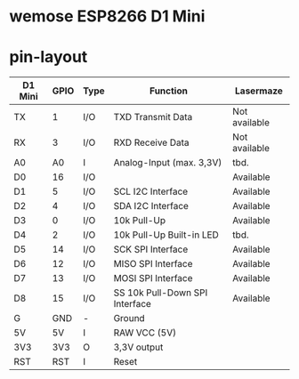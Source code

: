 # wemose ESP8266 D1 Mini

# pin-layout

D1 Mini|GPIO|Type|Function                       |Lasermaze
-------|----|----|-------------------------------|--------------
TX     |1   |I/O |TXD Transmit Data              |Not available
RX     |3   |I/O |RXD Receive Data               |Not available
A0     |A0  |I   |Analog-Input (max. 3,3V)       |tbd.
D0     |16  |I/O |                               |Available
D1     |5   |I/O |SCL I2C Interface              |Available
D2     |4   |I/O |SDA I2C Interface              |Available
D3     |0   |I/O |10k Pull-Up                    |Available
D4     |2   |I/O |10k Pull-Up Built-in LED       |tbd.
D5     |14  |I/O |SCK SPI Interface              |Available
D6     |12  |I/O |MISO SPI Interface             |Available
D7     |13  |I/O |MOSI SPI Interface             |Available
D8     |15  |I/O |SS 10k Pull-Down SPI Interface |Available
G      |GND |-   |Ground                         |
5V     |5V  |I   |RAW VCC (5V)                   |
3V3    |3V3 |O   |3,3V output                    |
RST    |RST |I   |Reset                          |